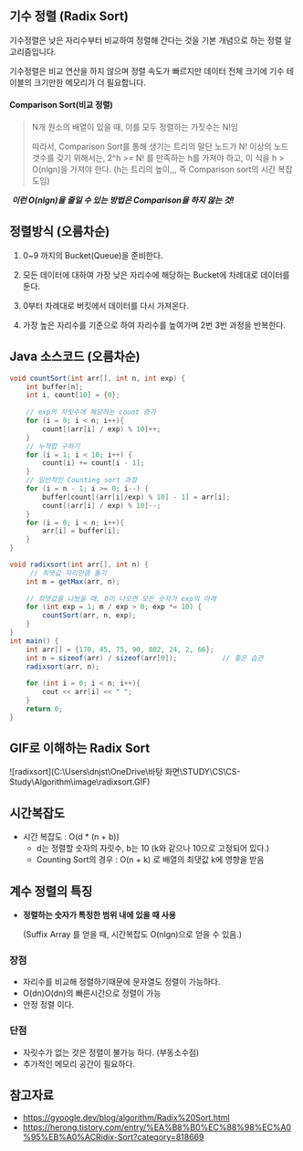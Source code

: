 ## 기수 정렬 (Radix Sort)

기수정렬은 낮은 자리수부터 비교하여 정렬해 간다는 것을 기본 개념으로 하는 정렬 알고리즘입니다.

기수정렬은 비교 연산을 하지 않으며 정렬 속도가 빠르지만 데이터 전체 크기에 기수 테이블의 크기만한 메모리가 더 필요합니다.



#### Comparison Sort(비교 정렬)

> N개 원소의 배열이 있을 때, 이를 모두 정렬하는 가짓수는 N!임
>
> 따라서, Comparison Sort를 통해 생기는 트리의 말단 노드가 N! 이상의 노드 갯수를 갖기 위해서는, 2^h >= N! 를 만족하는 h를 가져야 하고, 이 식을 h > O(nlgn)을 가져야 한다. (h는 트리의 높이,,, 즉 Comparison sort의 시간 복잡도임)

​	***이런 O(nlgn)을 줄일 수 있는 방법은 Comparison을 하지 않는 것!***





## 정렬방식 (오름차순)

1. 0~9 까지의 Bucket(Queue)을 준비한다.

2. 모든 데이터에 대하여 가장 낮은 자리수에 해당하는 Bucket에 차례대로 데이터를 둔다.

3. 0부터 차례대로 버킷에서 데이터를 다시 가져온다.

4. 가장 높은 자리수를 기준으로 하여 자리수를 높여가며 2번 3번 과정을 반복한다.

 

## Java 소스코드 (오름차순)

```java
void countSort(int arr[], int n, int exp) {
	int buffer[n];
    int i, count[10] = {0};
    
    // exp의 자릿수에 해당하는 count 증가
    for (i = 0; i < n; i++){
        count[(arr[i] / exp) % 10]++;
    }
    // 누적합 구하기
    for (i = 1; i < 10; i++) {
        count[i] += count[i - 1];
    }
    // 일반적인 Counting sort 과정
    for (i = n - 1; i >= 0; i--) {
        buffer[count[(arr[i]/exp) % 10] - 1] = arr[i];
        count[(arr[i] / exp) % 10]--;
    }
    for (i = 0; i < n; i++){
        arr[i] = buffer[i];
    }
}

void radixsort(int arr[], int n) {
     // 최댓값 자리만큼 돌기
    int m = getMax(arr, n);
    
    // 최댓값을 나눴을 때, 0이 나오면 모든 숫자가 exp의 아래
    for (int exp = 1; m / exp > 0; exp *= 10) {
        countSort(arr, n, exp);
    }
}
int main() {
    int arr[] = {170, 45, 75, 90, 802, 24, 2, 66};
    int n = sizeof(arr) / sizeof(arr[0]);			// 좋은 습관
    radixsort(arr, n);
    
    for (int i = 0; i < n; i++){
        cout << arr[i] << " ";
    }
    return 0;
}
```



## GIF로 이해하는 Radix Sort

![radixsort](C:\Users\dnjst\OneDrive\바탕 화면\STUDY\CS\CS-Study\Algorithm\image\radixsort.GIF)

## 시간복잡도

- 시간 복잡도 : O(d * (n + b))
  - d는 정렬할 숫자의 자릿수, b는 10 (k와 같으나 10으로 고정되어 있다.)
  - Counting Sort의 경우 : O(n + k) 로 배열의 최댓값 k에 영향을 받음



## 계수 정렬의 특징

- **정렬하는 숫자가 특정한 범위 내에 있을 때 사용**

  (Suffix Array 를 얻을 때, 시간복잡도 O(nlgn)으로 얻을 수 있음.)

  

### 장점

- 자리수를 비교해 정렬하기때문에 문자열도 정렬이 가능하다.
- O(dn)O(dn)의 빠른시간으로 정렬이 가능
- 안정 정렬 이다.

### 단점

- 자릿수가 없는 것은 정렬이 불가능 하다. (부동소수점)
- 추가적인 메모리 공간이 필요하다.



## 참고자료

- https://gyoogle.dev/blog/algorithm/Radix%20Sort.html
- https://herong.tistory.com/entry/%EA%B8%B0%EC%88%98%EC%A0%95%EB%A0%ACRidix-Sort?category=818669

